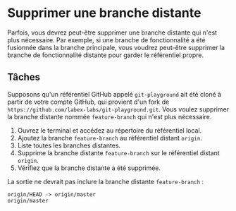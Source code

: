 # Supprimer une branche distante

Parfois, vous devrez peut-être supprimer une branche distante qui n'est plus nécessaire. Par exemple, si une branche de fonctionnalité a été fusionnée dans la branche principale, vous voudrez peut-être supprimer la branche de fonctionnalité distante pour garder le référentiel propre.

## Tâches

Supposons qu'un référentiel GitHub appelé `git-playground` ait été cloné à partir de votre compte GitHub, qui provient d'un fork de `https://github.com/labex-labs/git-playground.git`. Vous voulez supprimer la branche distante nommée `feature-branch` qui n'est plus nécessaire.

1. Ouvrez le terminal et accédez au répertoire du référentiel local.
2. Ajoutez la branche `feature-branch` au référentiel distant `origin`.
3. Liste toutes les branches distantes.
4. Supprime la branche distante `feature-branch` sur le référentiel distant `origin`.
5. Vérifiez que la branche distante a été supprimée.

La sortie ne devrait pas inclure la branche distante `feature-branch` :

```
origin/HEAD -> origin/master
origin/master
```

